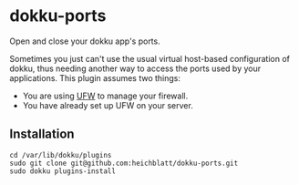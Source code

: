 # dokku-ports

Open and close your dokku app's ports.

Sometimes you just can't use the usual virtual host-based configuration of dokku, thus needing another way to access the ports used by your applications.
This plugin assumes two things:
* You are using [UFW](https://launchpad.net/ufw) to manage your firewall.
* You have already set up UFW on your server.

## Installation

    cd /var/lib/dokku/plugins
    sudo git clone git@github.com:heichblatt/dokku-ports.git
    sudo dokku plugins-install
